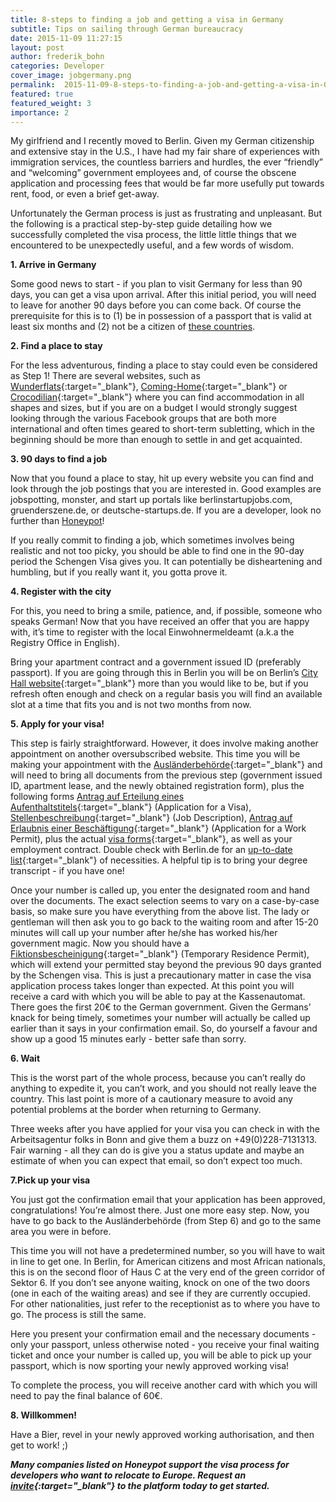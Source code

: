 ```yaml
---
title: 8-steps to finding a job and getting a visa in Germany
subtitle: Tips on sailing through German bureaucracy
date: 2015-11-09 11:27:15
layout: post
author: frederik_bohn
categories: Developer
cover_image: jobgermany.png
permalink:  2015-11-09-8-steps-to-finding-a-job-and-getting-a-visa-in-Germany/
featured: true
featured_weight: 3
importance: 2
---
```


My girlfriend and I recently moved to Berlin. Given my German citizenship and extensive stay in the U.S., I have had my fair share of experiences with immigration services, the countless barriers and hurdles, the ever “friendly” and “welcoming” government employees and, of course the obscene application and processing fees that would be far more usefully put towards rent, food, or even a brief get-away.

Unfortunately the German process is just as frustrating and unpleasant. But the following is a practical step-by-step guide detailing how we successfully completed the visa process, the little  little things that we encountered to be unexpectedly useful, and a few words of wisdom.

**1. Arrive in Germany**

Some good news to start - if you plan to visit Germany for less than 90 days, you can get a visa upon arrival. After this initial period, you will need to leave for another 90 days before you can come back. Of course the prerequisite for this is to (1) be in possession of a passport that is valid at least six months and (2) not be a citizen of [these countries][1].

**2. Find a place to stay**

For the less adventurous, finding a place to stay could even be considered as Step 1!
There are several websites, such as [Wunderflats][2]{:target="_blank"}, [Coming-Home][3]{:target="_blank"} or [Crocodilian][4]{:target="_blank"} where you can find accommodation in all shapes and sizes, but if you are on a budget I would strongly suggest looking through the various Facebook groups that are both more international and often times geared to short-term subletting, which in the beginning should be more than enough to settle in and get acquainted.

**3. 90 days to find a job**

Now that you found a place to stay, hit up every website you can find and look through the job postings that you are interested in. Good examples are jobspotting, monster, and start up portals like berlinstartupjobs.com, gruenderszene.de, or deutsche-startups.de. If you are a developer, look no further than [Honeypot][13]!

If you really commit to finding a job, which sometimes involves being realistic and not too picky, you should be able to find one in the 90-day period the Schengen Visa gives you. It can potentially be disheartening and humbling, but if you really want it, you gotta prove it.

**4. Register with the city**

For this, you need to bring a smile, patience, and, if possible, someone who speaks German! Now that you have received an offer that you are happy with, it’s time to register with the local Einwohnermeldeamt (a.k.a the Registry Office in English).

Bring your apartment contract and a government issued ID (preferably passport). If you are going through this in Berlin you will be on Berlin’s [City Hall website][5]{:target="_blank"} more than you would like to be, but if you refresh often enough and check on a regular basis you will find an available slot at a time that fits you and is not two months from now.

**5. Apply for your visa!**

This step is fairly straightforward. However, it does involve making another appointment on another oversubscribed website. This time you will be making your appointment with the [Ausländerbehörde][6]{:target="_blank"} and will need to bring all documents from the previous step (government issued ID, apartment lease, and the newly obtained registration form), plus  the following forms [Antrag auf Erteilung eines Aufenthaltstitels][7]{:target="_blank"} (Application for a Visa), [Stellenbeschreibung][8]{:target="_blank"} (Job Description), [Antrag auf Erlaubnis einer Beschäftigung][9]{:target="_blank"} (Application for a Work Permit), plus the actual [visa forms][10]{:target="_blank"}, as well as your employment contract. Double check with Berlin.de for an [up-to-date list][11]{:target="_blank"} of necessities. A helpful tip is to bring your degree transcript - if you have one!

Once your number is called up, you enter the designated room and hand over the documents. The exact selection seems to vary on a case-by-case basis, so make sure you have everything from the above list. The lady or gentleman will then ask you to go back to the waiting room and after 15-20 minutes will call up your number after he/she has worked his/her government magic. Now you should have a [Fiktionsbescheinigung][12]{:target="_blank"} (Temporary Residence Permit), which will extend your permitted stay beyond the previous 90 days granted by the Schengen visa. This is just a precautionary matter in case the visa application process takes longer than expected. At this point you will receive a card with which you will be able to pay at the Kassenautomat. There goes the first 20€ to the German government. Given the Germans’ knack for being timely, sometimes your number will actually be called up earlier than it says in your confirmation email. So, do yourself a favour and show up a good 15 minutes early - better safe than sorry.

**6. Wait**

This is the worst part of the whole process, because you can’t really do anything to expedite it, you can’t work, and you should not really leave the country. This last point is more of a cautionary measure to avoid any potential problems at the border when returning to Germany.

Three weeks after you have applied for your visa you can check in with the Arbeitsagentur folks in Bonn and give them a buzz on +49(0)228-7131313. Fair warning - all they can do is give you a status update and maybe an estimate of when you can expect that email, so don’t expect too much.

**7.Pick up your visa**

You just got the confirmation email that your application has been approved, congratulations! You’re almost there. Just one more easy step. Now, you have to go back to the Ausländerbehörde (from Step 6) and go to the same area you were in before.

This time you will not have a predetermined number, so you will have to wait in line to get one. In Berlin, for American citizens and most African nationals, this is on the second floor of Haus C at the very end of the green corridor of Sektor 6. If you don’t see anyone waiting, knock on one of the two doors (one in each of the waiting areas) and see if they are currently occupied. For other nationalities, just refer to the receptionist as to where you have to go. The process is still the same.

Here you present your confirmation email and the necessary documents - only your passport, unless otherwise noted - you receive your final waiting ticket and once your number is called up, you will be able to pick up your passport, which is now sporting your newly approved working visa!

To complete the process, you will receive another card with which you will need to pay the final balance of 60€.

**8. Willkommen!**

Have a Bier, revel in your newly approved working authorisation, and then get to work! ;)

***Many companies listed on Honeypot support the visa process for developers who want to relocate to Europe. Request an [invite][14]{:target="_blank"} to the platform today to get started.***

[1]: http://eur-lex.europa.eu/legal-content/EN/ALL/?uri=CELEX:32001R0539 "Scroll to Annex 1"
[2]: http://wunderflats.com/
[3]: http://www.coming-home.org/
[4]: https://www.crocodilian.de/
[5]: https://service.berlin.de/terminvereinbarung/termin/tag.php?termin=1&dienstleister%5B%5D=122210&dienstleister%5B%5D=122217&dienstleister%5B%5D=122219&dienstleister%5B%5D=122227&dienstleister%5B%5D=122231&dienstleister%5B%5D=122238&dienstleister%5B%5D=122243&dienstleister%5B%5D=122252&dienstleister%5B%5D=122260&dienstleister%5B%5D=122262&dienstleister%5B%5D=122254&dienstleister%5B%5D=122271&dienstleister%5B%5D=122273&dienstleister%5B%5D=122277&dienstleister%5B%5D=122280&dienstleister%5B%5D=122282&dienstleister%5B%5D=122284&dienstleister%5B%5D=122291&dienstleister%5B%5D=122285&dienstleister%5B%5D=122286&dienstleister%5B%5D=122296&dienstleister%5B%5D=150230&dienstleister%5B%5D=122301&dienstleister%5B%5D=122297&dienstleister%5B%5D=122294&dienstleister%5B%5D=122312&dienstleister%5B%5D=122314&dienstleister%5B%5D=122304&dienstleister%5B%5D=122311&dienstleister%5B%5D=122309&dienstleister%5B%5D=317869&dienstleister%5B%5D=324433&dienstleister%5B%5D=325341&dienstleister%5B%5D=324434&dienstleister%5B%5D=324435&dienstleister%5B%5D=122281&dienstleister%5B%5D=324414&dienstleister%5B%5D=122283&dienstleister%5B%5D=122279&dienstleister%5B%5D=122276&dienstleister%5B%5D=122274&dienstleister%5B%5D=122267&dienstleister%5B%5D=122246&dienstleister%5B%5D=122251&dienstleister%5B%5D=122257&dienstleister%5B%5D=122208&dienstleister%5B%5D=122226&anliegen%5B%5D=120686&herkunft=%2Fterminvereinbarung%2F "Make a appointment"
[6]: https://formular.berlin.de/xima-forms-29/get/14443770309460000?mandantid=/OTVBerlin_LABO_XIMA/000-01/instantiationTasks.properties
[7]: http://www.berlin.de/formularserver/formular.php?72301 "Application for a Visa"
[8]: https://www.berlin.de/labo/_assets/zuwanderung/stellenbeschreibung.pdf "Job Description"
[9]: https://www.berlin.de/labo/_assets/zuwanderung/antrag-auf-erlaubnis-einer-beschaeftigung.pdf "Application for work permit"
[10]: http://www.germany.info/Vertretung/usa/en/05__Legal/02__Directory__Services/01__Visa/__Employment__Visa.html "Visa application"
[11]: https://www.berlin.de/labo/willkommen-in-berlin/dienstleistungen/service.245714.php/dienstleistung/305304/en/
[12]: https://upload.wikimedia.org/wikipedia/commons/c/cd/Fiktionsbescheinigung-Klebeetikett.jpg "Example Temporary Residence Permit"
[13]: https://www.honeypot.io/ "The developer-focused job platform"
[14]: https://www.honeypot.io/users/sign_up?utm_source=blog "Sign-up"
